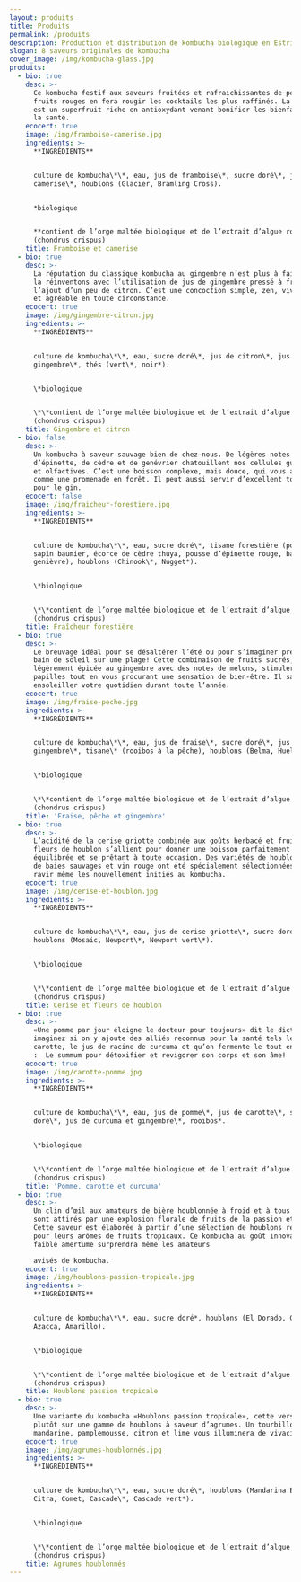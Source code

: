 ```yaml
---
layout: produits
title: Produits
permalink: /produits
description: Production et distribution de kombucha biologique en Estrie.
slogan: 8 saveurs originales de kombucha
cover_image: /img/kombucha-glass.jpg
produits:
  - bio: true
    desc: >-
      Ce kombucha festif aux saveurs fruitées et rafraichissantes de petits
      fruits rouges en fera rougir les cocktails les plus raffinés. La camerise
      est un superfruit riche en antioxydant venant bonifier les bienfaits pour
      la santé.
    ecocert: true
    image: /img/framboise-camerise.jpg
    ingredients: >-
      **INGRÉDIENTS**


      culture de kombucha\*\*, eau, jus de framboise\*, sucre doré\*, jus de
      camerise\*, houblons (Glacier, Bramling Cross).


      *biologique


      **contient de l’orge maltée biologique et de l’extrait d’algue rouge
      (chondrus crispus)
    title: Framboise et camerise
  - bio: true
    desc: >-
      La réputation du classique kombucha au gingembre n’est plus à faire. Nous
      la réinventons avec l’utilisation de jus de gingembre pressé à froid et
      l’ajout d’un peu de citron. C’est une concoction simple, zen, vivifiante
      et agréable en toute circonstance.
    ecocert: true
    image: /img/gingembre-citron.jpg
    ingredients: >-
      **INGRÉDIENTS**


      culture de kombucha\*\*, eau, sucre doré\*, jus de citron\*, jus de
      gingembre\*, thés (vert\*, noir*).


      \*biologique


      \*\*contient de l’orge maltée biologique et de l’extrait d’algue rouge
      (chondrus crispus)
    title: Gingembre et citron
  - bio: false
    desc: >-
      Un kombucha à saveur sauvage bien de chez-nous. De légères notes de sapin,
      d’épinette, de cèdre et de genévrier chatouillent nos cellules gustatives
      et olfactives. C’est une boisson complexe, mais douce, qui vous apaisera
      comme une promenade en forêt. Il peut aussi servir d’excellent tonique
      pour le gin.
    ecocert: false
    image: /img/fraicheur-forestiere.jpg
    ingredients: >-
      **INGRÉDIENTS**


      culture de kombucha\*\*, eau, sucre doré\*, tisane forestière (pousse de
      sapin baumier, écorce de cèdre thuya, pousse d’épinette rouge, baie de
      genièvre), houblons (Chinook\*, Nugget*).


      \*biologique


      \*\*contient de l’orge maltée biologique et de l’extrait d’algue rouge
      (chondrus crispus)
    title: Fraîcheur forestière
  - bio: true
    desc: >-
      Le breuvage idéal pour se désaltérer l’été ou pour s’imaginer prendre un
      bain de soleil sur une plage! Cette combinaison de fruits sucrés,
      légèrement épicée au gingembre avec des notes de melons, stimulera vos
      papilles tout en vous procurant une sensation de bien-être. Il saura
      ensoleiller votre quotidien durant toute l’année.
    ecocert: true
    image: /img/fraise-peche.jpg
    ingredients: >-
      **INGRÉDIENTS**


      culture de kombucha\*\*, eau, jus de fraise\*, sucre doré\*, jus de
      gingembre\*, tisane\* (rooibos à la pêche), houblons (Belma, Huell Melon).


      \*biologique


      \*\*contient de l’orge maltée biologique et de l’extrait d’algue rouge
      (chondrus crispus)
    title: 'Fraise, pêche et gingembre'
  - bio: true
    desc: >-
      L’acidité de la cerise griotte combinée aux goûts herbacé et fruité de
      fleurs de houblon s’allient pour donner une boisson parfaitement
      équilibrée et se prêtant à toute occasion. Des variétés de houblon au goût
      de baies sauvages et vin rouge ont été spécialement sélectionnées pour
      ravir même les nouvellement initiés au kombucha.
    ecocert: true
    image: /img/cerise-et-houblon.jpg
    ingredients: >-
      **INGRÉDIENTS**


      culture de kombucha\*\*, eau, jus de cerise griotte\*, sucre doré\*,
      houblons (Mosaic, Newport\*, Newport vert\*).


      \*biologique


      \*\*contient de l’orge maltée biologique et de l’extrait d’algue rouge
      (chondrus crispus)
    title: Cerise et fleurs de houblon
  - bio: true
    desc: >-
      «Une pomme par jour éloigne le docteur pour toujours» dit le dicton, mais
      imaginez si on y ajoute des alliés reconnus pour la santé tels le jus de
      carotte, le jus de racine de curcuma et qu’on fermente le tout en kombucha
      :  Le summum pour détoxifier et revigorer son corps et son âme!
    ecocert: true
    image: /img/carotte-pomme.jpg
    ingredients: >-
      **INGRÉDIENTS**


      culture de kombucha\*\*, eau, jus de pomme\*, jus de carotte\*, sucre
      doré\*, jus de curcuma et gingembre\*, rooibos*.


      \*biologique


      \*\*contient de l’orge maltée biologique et de l’extrait d’algue rouge
      (chondrus crispus)
    title: 'Pomme, carotte et curcuma'
  - bio: true
    desc: >-
      Un clin d’œil aux amateurs de bière houblonnée à froid et à tous ceux qui
      sont attirés par une explosion florale de fruits de la passion et mangue.
      Cette saveur est élaborée à partir d’une sélection de houblons reconnus
      pour leurs arômes de fruits tropicaux. Ce kombucha au goût innovant et de
      faible amertume surprendra même les amateurs

      avisés de kombucha.
    ecocert: true
    image: /img/houblons-passion-tropicale.jpg
    ingredients: >-
      **INGRÉDIENTS**


      culture de kombucha\*\*, eau, sucre doré*, houblons (El Dorado, Galaxy,
      Azacca, Amarillo).


      \*biologique


      \*\*contient de l’orge maltée biologique et de l’extrait d’algue rouge
      (chondrus crispus)
    title: Houblons passion tropicale
  - bio: true
    desc: >-
      Une variante du kombucha «Houblons passion tropicale», cette version mise
      plutôt sur une gamme de houblons à saveur d’agrumes. Un tourbillon de
      mandarine, pamplemousse, citron et lime vous illuminera de vivacité.
    ecocert: true
    image: /img/agrumes-houblonnés.jpg
    ingredients: >-
      **INGRÉDIENTS**


      culture de kombucha\*\*, eau, sucre doré\*, houblons (Mandarina Bavaria,
      Citra, Comet, Cascade\*, Cascade vert*).


      \*biologique


      \*\*contient de l’orge maltée biologique et de l’extrait d’algue rouge
      (chondrus crispus)
    title: Agrumes houblonnés
---
```


